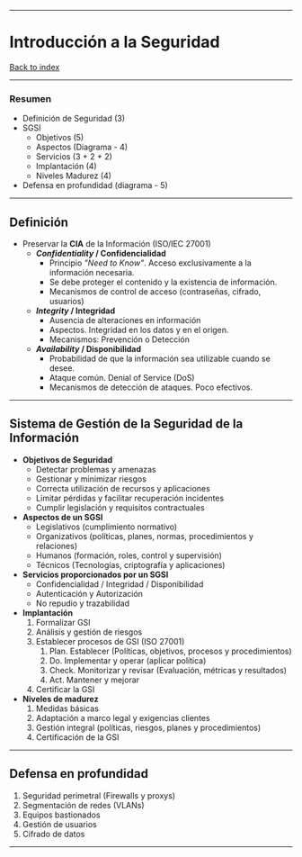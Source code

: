 
---
# Introducción a la Seguridad

[Back to index](../README.md)

---
### Resumen
- Definición de Seguridad (3)
- SGSI
	- Objetivos (5)
	- Aspectos (Diagrama - 4)
	- Servicios (3 + 2 + 2)
	- Implantación (4)
	- Niveles Madurez (4)
- Defensa en profundidad (diagrama - 5)
---
## Definición
- Preservar la **CIA** de la Información (ISO/IEC 27001)
	- ***Confidentiality* / Confidencialidad**
		- Principio *"Need to Know"*. Acceso exclusivamente a la información necesaria.
		- Se debe proteger el contenido y la existencia de información.
		- Mecanismos de control de acceso (contraseñas, cifrado, usuarios)
	- ***Integrity* / Integridad**
		- Ausencia de alteraciones en información
		- Aspectos. Integridad en los datos y en el origen.
		- Mecanismos: Prevención o Detección
	- ***Availability* / Disponibilidad**
		- Probabilidad de que la información sea utilizable cuando se desee.
		- Ataque común. Denial of Service (DoS)
		- Mecanismos de detección de ataques. Poco efectivos.
---
## Sistema de Gestión de la Seguridad de la Información
- **Objetivos de Seguridad**
	- Detectar problemas y amenazas
	- Gestionar y minimizar riesgos
	- Correcta utilización de recursos y aplicaciones
	- Limitar pérdidas y facilitar recuperación incidentes
	- Cumplir legislación y requisitos contractuales
- **Aspectos de un SGSI**
	- Legislativos (cumplimiento normativo)
	- Organizativos (políticas, planes, normas, procedimientos y relaciones)
	- Humanos (formación, roles, control y supervisión)
	- Técnicos (Tecnologías, criptografía y aplicaciones)
- **Servicios proporcionados por un SGSI**
	- Confidencialidad / Integridad / Disponibilidad
	- Autenticación y Autorización
	- No repudio y trazabilidad
- **Implantación**
	1. Formalizar GSI
	2. Análisis y gestión de riesgos
	3. Establecer procesos de GSI (ISO 27001)
		1. Plan. Establecer (Políticas, objetivos, procesos y procedimientos)
		2. Do. Implementar y operar (aplicar política)
		3. Check. Monitorizar y revisar (Evaluación, métricas y resultados)
		4. Act. Mantener y mejorar 
	4. Certificar la GSI
- **Niveles de madurez**
	1. Medidas básicas
	2. Adaptación a marco legal y exigencias clientes
	3. Gestión integral (políticas, riesgos, planes y procedimientos)
	4. Certificación de la GSI
---
## Defensa en profundidad
1. Seguridad perimetral (Firewalls y proxys)
2. Segmentación de redes (VLANs)
3. Equipos bastionados
4. Gestión de usuarios
5. Cifrado de datos
---